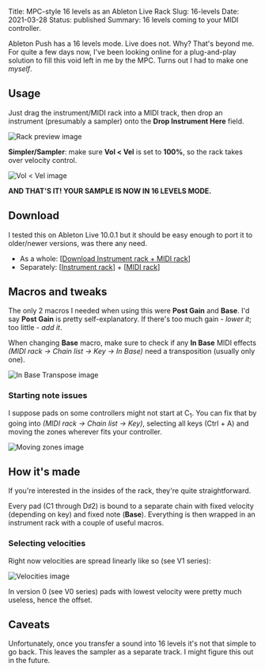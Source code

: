 Title: MPC-style 16 levels as an Ableton Live Rack
Slug: 16-levels
Date: 2021-03-28
Status: published
Summary: 16 levels coming to your MIDI controller.

Ableton Push has a 16 levels mode. Live does not. Why? That's beyond me. For quite a few days now,
I've been looking online for a plug-and-play solution to fill this void left in me by the MPC.
Turns out I had to make one *myself*.

## Usage

Just drag the instrument/MIDI rack into a MIDI track, then drop an instrument (presumably a sampler)
onto the **Drop Instrument Here** field.

![Rack preview image][rack_preview]

**Simpler/Sampler**: make sure **Vol < Vel** is set to **100%**, so the rack takes over velocity
control.

![Vol < Vel image][vol_vel]

**AND THAT'S IT! YOUR SAMPLE IS NOW IN 16 LEVELS MODE.**

## Download

I tested this on Ableton Live 10.0.1 but it should be easy enough to port it to older/newer
versions, was there any need.

- As a whole: \[[Download Instrument rack + MIDI rack][pack_download]\]
- Separately: \[[Instrument rack][instrument_download]\] + \[[MIDI rack][midi_download]\]

## Macros and tweaks

The only 2 macros I needed when using this were **Post Gain** and **Base**. I'd say **Post Gain**
is pretty self-explanatory. If there's too much gain - *lower it*; too little - *add it*.

When changing **Base** macro, make sure to check if any **In Base** MIDI effects
*(MIDI rack -> Chain list -> Key -> In Base)* need a transposition (usually only one).

![In Base Transpose image][in_base_transpose]

### Starting note issues

I suppose pads on some controllers might not start at C<sub>1</sub>. You can fix that by going into
*(MIDI rack -> Chain list -> Key)*, selecting all keys (Ctrl + A) and moving the zones wherever fits
your controller.

![Moving zones image][moving_zones]

## How it's made

If you're interested in the insides of the rack, they're quite straightforward.

Every pad (C1 through D♯2) is bound to a separate chain with fixed velocity (depending on key) and
fixed note (**Base**). Everything is then wrapped in an instrument rack with a couple of useful
macros.

### Selecting velocities

Right now velocities are spread linearly like so (see V1 series):

![Velocities image][velocity_per_pad]

In version 0 (see V0 series) pads with lowest velocity were pretty much useless, hence the offset.

## Caveats

Unfortunately, once you transfer a sound into 16 levels it's not that simple to go back. This
leaves the sampler as a separate track. I might figure this out in the future.


[pack_download]: {static}/files/16_levels/.keep
[instrument_download]: {static}/files/16_levels/.keep
[midi_download]: {static}/files/16_levels/.keep
[velocity_per_pad]: {static}/images/16_levels/velocity_per_pad.png
[rack_preview]: {static}/images/16_levels/rack_preview.png
[vol_vel]: {static}/images/16_levels/vol_vel.png
[in_base_transpose]: {static}/images/16_levels/in_base_transpose.png
[moving_zones]: {static}/images/16_levels/moving_zones.png
